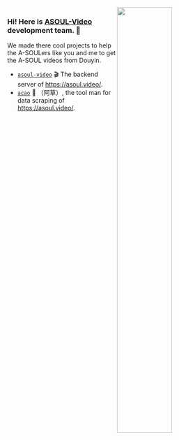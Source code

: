 <img align="right" src="https://img.cdn.n3ko.co/lsky/2021/09/21/0439025df07b8.jpg" width="50%" />

### Hi! Here is [ASOUL-Video](https://asoul.video) development team. 👋

We made there cool projects to help the A-SOULers like you and me to get the A-SOUL videos from Douyin.

* [`asoul-video`](https://github.com/asoul-video/asoul-video)  🎬 The backend server of https://asoul.video/.
* [`acao`](https://github.com/asoul-video/acao) 🦙 （阿草）, the tool man for data scraping of https://asoul.video/.
